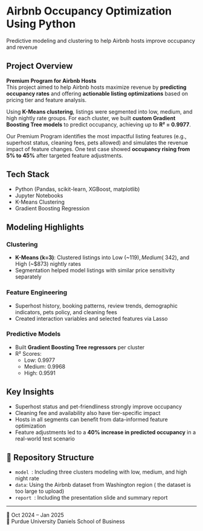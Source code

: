 # Airbnb Occupancy Optimization Using Python
Predictive modeling and clustering to help Airbnb hosts improve occupancy and revenue


## Project Overview
**Premium Program for Airbnb Hosts**  
This project aimed to help Airbnb hosts maximize revenue by **predicting occupancy rates** and offering **actionable listing optimizations** based on pricing tier and feature analysis. 

Using **K-Means clustering**, listings were segmented into low, medium, and high nightly rate groups. For each cluster, we built **custom Gradient Boosting Tree models** to predict occupancy, achieving up to **R² = 0.9977**.

Our Premium Program identifies the most impactful listing features (e.g., superhost status, cleaning fees, pets allowed) and simulates the revenue impact of feature changes. One test case showed **occupancy rising from 5% to 45%** after targeted feature adjustments.

## Tech Stack
- Python (Pandas, scikit-learn, XGBoost, matplotlib)
- Jupyter Notebooks
- K-Means Clustering
- Gradient Boosting Regression

## Modeling Highlights

### Clustering
- **K-Means (k=3)**: Clustered listings into Low (~$119), Medium (~$342), and High (~$873) nightly rates
- Segmentation helped model listings with similar price sensitivity separately

### Feature Engineering
- Superhost history, booking patterns, review trends, demographic indicators, pets policy, and cleaning fees
- Created interaction variables and selected features via Lasso

### Predictive Models
- Built **Gradient Boosting Tree regressors** per cluster
- R² Scores:
  - Low: 0.9977
  - Medium: 0.9968
  - High: 0.9591

## Key Insights
- Superhost status and pet-friendliness strongly improve occupancy
- Cleaning fee and availability also have tier-specific impact
- Hosts in all segments can benefit from data-informed feature optimization
- Feature adjustments led to a **40% increase in predicted occupancy** in a real-world test scenario

## 📂 Repository Structure
- `model `: Including three clusters modeling with low, medium, and high night rate
- `data`: Using the Airbnb dataset from Washington region ( the dataset is too large to upload)
- `report `: Including the presentation slide and summary report

---
📍 Oct 2024 – Jan 2025  
🏫 Purdue University Daniels School of Business



